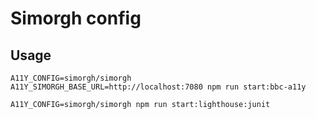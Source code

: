 # Simorgh config

## Usage

```
A11Y_CONFIG=simorgh/simorgh A11Y_SIMORGH_BASE_URL=http://localhost:7080 npm run start:bbc-a11y
```

```
A11Y_CONFIG=simorgh/simorgh npm run start:lighthouse:junit
```

